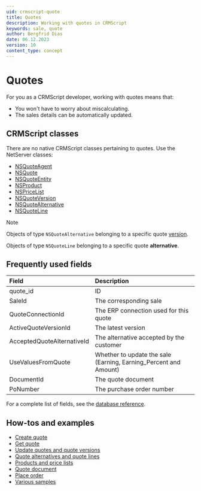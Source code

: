 ```yaml
---
uid: crmscript-quote
title: Quotes
description: Working with quotes in CRMScript
keywords: sale, quote
author: Bergfrid Dias
date: 06.12.2023
version: 10
content_type: concept
---
```


# Quotes

For you as a CRMScript developer, working with quotes means that:

* You won't have to worry about miscalculating.
* The sales details can be automatically updated.

## CRMScript classes

There are no native CRMScript classes pertaining to quotes. Use the NetServer classes:

* [NSQuoteAgent][10]
* [NSQuote][11]
* [NSQuoteEntity][12]
* [NSProduct][13]
* [NSPriceList][14]
* [NSQuoteVersion][15]
* [NSQuoteAlternative][16]
* [NSQuoteLine][17]

> [!NOTE]
> Objects of type `NSQuoteAlternative` belonging to a specific quote [version][3].
>
> Objects of type `NSQuoteLine` belonging to a specific quote **alternative**.

## Frequently used fields

| Field | Description |
|:--|:--|
| quote_id | ID |
| SaleId | The corresponding sale |
| QuoteConnectionId | The ERP connection used for this quote |
| ActiveQuoteVersionId | The latest version |
| AcceptedQuoteAlternativeId | The alternative accepted by the customer |
| UseValuesFromQuote | Whether to update the sale (Earning, Earning_Percent and Amount) |
| DocumentId | The quote document |
| PoNumber | The purchase order number |

For a complete list of fields, see the [database reference][20].

## How-tos and examples

* [Create quote][2]
* [Get quote][1]
* [Update quotes and quote versions][3]
* [Quote alternatives and quote lines][7]
* [Products and price lists][8]
* [Quote document][4]
* [Place order][5]
* [Various samples][6]

<!-- Referenced links -->
[1]: get.md
[2]: create.md
[3]: update.md
[4]: quote-document.md
[5]: place-order.md
[6]: samples.md
[7]: add-alternative.md
[8]: products.md
[10]: ../../reference/CRMScript.NetServer.NSQuoteAgent.yml
[11]: ../../reference/CRMScript.NetServer.NSQuote.yml
[12]: ../../reference/CRMScript.NetServer.NSQuoteEntity.yml
[13]: ../../reference/CRMScript.NetServer.NSProduct.yml
[14]: ../../reference/CRMScript.NetServer.NSPriceList.yml
[15]: ../../reference/CRMScript.NetServer.NSQuoteVersion.yml
[16]: ../../reference/CRMScript.NetServer.NSQuoteAlternative.yml
[17]: ../../reference/CRMScript.NetServer.NSQuoteLine.yml
[20]: ../../../../database/tables/quote.md

<!-- Referenced images -->
